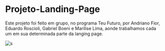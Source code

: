 # Projeto-Landing-Page

Este projeto foi feito em grupo, no programa Teu Futuro, por Andriano Fior, Eduardo Roscioli, Gabriel Boeni e Marilise Lima, aonde trabalhamos cada um em sua determinada parte da langing page. 

![s](https://user-images.githubusercontent.com/66624330/154075392-0fbb82da-7983-4baf-8b72-78deb5175025.png)
